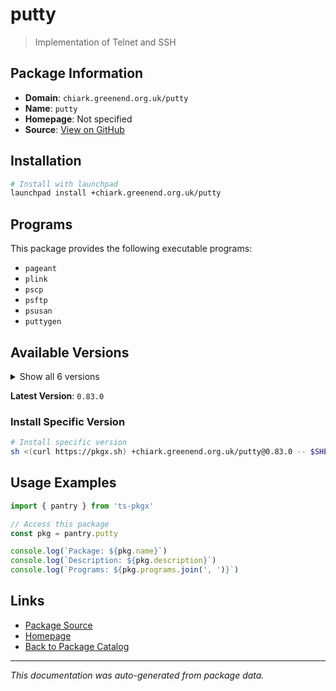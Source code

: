# putty

> Implementation of Telnet and SSH

## Package Information

- **Domain**: `chiark.greenend.org.uk/putty`
- **Name**: `putty`
- **Homepage**: Not specified
- **Source**: [View on GitHub](https://github.com/pkgxdev/pantry/tree/main/projects/chiark.greenend.org.uk/putty/package.yml)

## Installation

```bash
# Install with launchpad
launchpad install +chiark.greenend.org.uk/putty
```

## Programs

This package provides the following executable programs:

- `pageant`
- `plink`
- `pscp`
- `psftp`
- `psusan`
- `puttygen`

## Available Versions

<details>
<summary>Show all 6 versions</summary>

- `0.83.0`, `0.82.0`, `0.81.0`, `0.80.0`, `0.79.0`
- `0.78.0`

</details>

**Latest Version**: `0.83.0`

### Install Specific Version

```bash
# Install specific version
sh <(curl https://pkgx.sh) +chiark.greenend.org.uk/putty@0.83.0 -- $SHELL -i
```

## Usage Examples

```typescript
import { pantry } from 'ts-pkgx'

// Access this package
const pkg = pantry.putty

console.log(`Package: ${pkg.name}`)
console.log(`Description: ${pkg.description}`)
console.log(`Programs: ${pkg.programs.join(', ')}`)
```

## Links

- [Package Source](https://github.com/pkgxdev/pantry/tree/main/projects/chiark.greenend.org.uk/putty/package.yml)
- [Homepage](#)
- [Back to Package Catalog](../package-catalog.md)

---

*This documentation was auto-generated from package data.*
